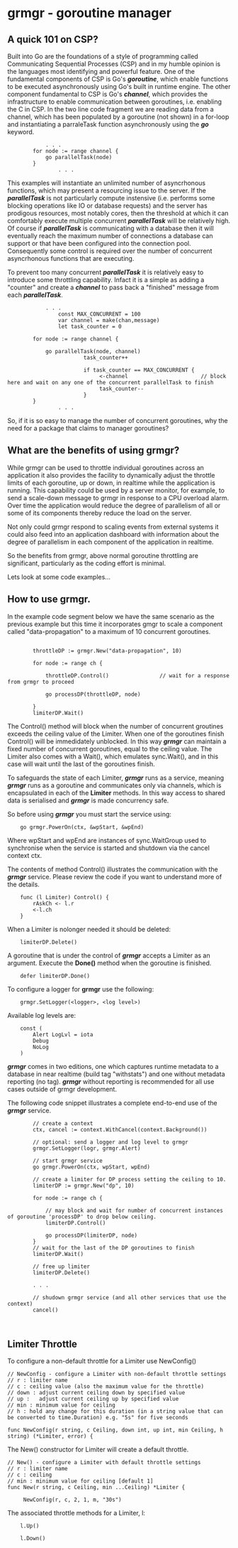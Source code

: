 # grmgr - goroutine manager

## A quick 101 on CSP?

Built into Go are the foundations of a style of programming called Communicating Sequential Processes (CSP) and in my humble opinion is the languages most identifying and powerful feature. One of the fundamental components of CSP is Go's **_goroutine_**, which enable functions to be executed asynchronously using Go's built in runtime engine. The other component fundamental to CSP is Go's **_channel_**, which provides the infrastructure to enable communication between goroutines, i.e. enabling the C in  CSP. In the two line code fragment we are reading data from a channel, which has been populated by a goroutine (not shown) in a for-loop and instantiating a parraleTask function asynchronously using the **_go_** keyword. 

```
	        . . .
		for node := range channel {
			go parallelTask(node)
		}
                . . .
```

This examples will instantiate an unlimited number of asyncrhonous functions, which may present a resourcing issue to the server. If the **_parallelTask_** is not particularly compute instensive (i.e. performs some blocking operations like IO or database requests) and the server has prodigous resources, most notably cores, then the threshold at which it can comfortably execute multiple concurrent **_parallelTask_** will be relatively high. Of course if **_parallelTask_** is communicating with a database then it will eventually reach the maximum number of connections a database can support or that have been configured into the connection pool. Consequently some control is required over the number of concurrent asyncrhonous functions that are executing. 

To prevent too many concurrent **_parallelTask_** it is relatively easy to introduce some throttling capability. Infact it is a simple as adding a "counter" and create a  **_channel_** to pass back a "finished" message from each **_parallelTask_**.

```
	        . . .
                const MAX_CONCURRENT = 100
                var channel = make(chan,message)
                let task_counter = 0

		for node := range channel {

			go parallelTask(node, channel)
                        task_counter++

                        if task_counter == MAX_CONCURRENT {
                             <-channel                       // block here and wait on any one of the concurrent parallelTask to finish
                             task_counter--
                        }
		}
                . . .
```
So, if it is so easy to manage the number of concurrent goroutines, why the need for a package that claims to manager goroutines?

## What are the benefits of using grmgr?

While grmgr can be used to throttle individual goroutines across an application it also provides the facility to dynamically adjust the throttle limits of each goroutine, up or down, in realtime while the application is running. This capability could be used by a server monitor, for example, to send a scale-down message to grmgr in response to a CPU overload alarm. Over time the application would reduce the degree of parallelism of all or some of its components thereby reduce the load on the server. 

Not only could grmgr respond to scaling events from external systems it could also feed into an application dashboard with information about the degree of parallelism in each component of the application in realtime.

So the benefits from grmgr, above normal goroutine throttling are significant, particularly as the coding effort is minimal.

Lets look at some code examples...

## How to use grmgr.

In the example code segment below we have the same scenario as the previous example but this time it incorporates gmgr to scale a component called "data-propagation" to a maximum of 10 concurrent goroutines.


```

		throttleDP := grmgr.New("data-propagation", 10)
		
		for node := range ch {
	
			throttleDP.Control()                // wait for a response from grmgr to proceed
			
			go processDP(throttleDP, node)

		}
		limiterDP.Wait()
```

The Control() method will block when the number of concurrent groutines exceeds the ceiling value of the Limiter. When one of the goroutines finish Control() will be immedidately unblocked.
In this way **_grmgr_** can maintain a fixed number of concurrent goroutines, equal to the ceiling value. The Limiter also comes with a Wait(), which emulates sync.Wait(), and in this case will wait until the last of the goroutines finish.

To safeguards the state of each Limiter, **_grmgr_** runs as a service, meaning  **_grmgr_** runs as a goroutine and communicates only via channels, which is encapsulated in each of the __Limiter__ methods. In this way access to shared data is serialised and **_grmgr_** is made concurrency safe.

So before using  **_grmgr_**  you must start the service using:

```
 	go grmgr.PowerOn(ctx, &wpStart, &wpEnd) 
```

Where wpStart and wpEnd are instances of sync.WaitGroup used to synchronise when the service is started and shutdown via the cancel context ctx.

The contents of method Control() illustrates the communication with the **_grmgr_** service. Please review the code if you want to understand more of the details.

```
	func (l Limiter) Control() {
		rAskCh <- l.r
		<-l.ch
	}
```
 
When a Limiter is nolonger needed it should be deleted:

```
	limiterDP.Delete()
```

A goroutine that is under the control of **_grmgr_** accepts a Limiter as an argument. Execute the __Done()__ method when the goroutine is finished.

```
	defer limiterDP.Done()
```

To configure a logger for __grmgr__ use the following:
```
	grmgr.SetLogger(<logger>, <log level>) 
```
Available log levels are:
```
	const (
		Alert LogLvl = iota
		Debug
		NoLog
	)
```

 **_grmgr_** comes in two editions, one which captures runtime metadata to a database in near realtime (build tag "withstats") and one without metadata reporting (no tag).
 **_grmgr_** without reporting is recommended for all use cases outside of grmgr development.

The following code snippet illustrates a complete end-to-end use of the **_grmgr_** service.

```
		// create a context
		ctx, cancel := context.WithCancel(context.Background())
		
		// optional: send a logger and log level to grmgr 
		grmgr.SetLogger(logr, grmgr.Alert)
		
		// start grmgr service
		go grmgr.PowerOn(ctx, wpStart, wpEnd) 
		
		// create a limiter for DP process setting the ceiling to 10.
		limiterDP := grmgr.New("dp", 10)
		
		for node := range ch {
			
			// may block and wait for number of concurrent instances of goroutine 'processDP' to drop below ceiling.
			limiterDP.Control()
			
			go processDP(limiterDP, node)
		}
		// wait for the last of the DP goroutines to finish
		limiterDP.Wait()
		
		// free up limiter
		limiterDP.Delete()
		
		. . .
		
		// shudown grmgr service (and all other services that use the context)
		cancel()
		
		
```

## Limiter Throttle

To configure a non-default throttle for a Limiter use NewConfig()
```
// NewConfig - configure a Limiter with non-default throttle settings
// r : limiter name
// c : ceiling value (also the maximum value for the throttle)
// down : adjust current ceiling down by specified value
// up :   adjust current ceiling up by specified value
// min : minimum value for ceiling
// h : hold any change for this duration (in a string value that can be converted to time.Duration) e.g. "5s" for five seconds

func NewConfig(r string, c Ceiling, down int, up int, min Ceiling, h string) (*Limiter, error) {

```
The New() constructor for Limiter will create a default throttle.
```
// New() - configure a Limiter with default throttle settings
// r : limiter name
// c : ceiling 
// min : minimum value for ceiling [default 1]
func New(r string, c Ceiling, min ...Ceiling) *Limiter {

	 NewConfig(r, c, 2, 1, m, "30s")
```
The associated throttle methods for a Limiter, l:
```
	l.Up()

	l.Down()
```
